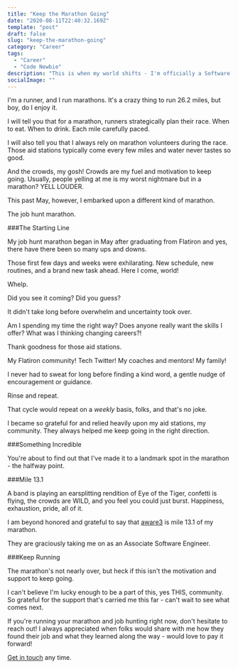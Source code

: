 ```yaml
---
title: "Keep the Marathon Going"
date: "2020-08-11T22:40:32.169Z"
template: "post"
draft: false
slug: "keep-the-marathon-going"
category: "Career"
tags:
  - "Career"
  - "Code Newbie"
description: "This is when my world shifts - I'm officially a Software Engineer."
socialImage: ""
---
```


I'm a runner, and I run marathons. It's a crazy thing to run 26.2 miles, but boy, do I enjoy it.

I will tell you that for a marathon, runners strategically plan their race. When to eat. When to drink. Each mile carefully paced.

I will also tell you that I always rely on marathon volunteers during the race. Those aid stations typically come every few miles and water never tastes so good.

And the crowds, my gosh! Crowds are my fuel and motivation to keep going. Usually, people yelling at me is my worst nightmare but in a marathon? YELL LOUDER.

This past May, however, I embarked upon a different kind of marathon. 

The job hunt marathon. 

###The Starting Line

My job hunt marathon began in May after graduating from Flatiron and yes, there have there been so many ups and downs.

Those first few days and weeks were exhilarating. New schedule, new routines, and a brand new task ahead. Here I come, world!

Whelp.

Did you see it coming? Did you guess?

It didn't take long before overwhelm and uncertainty took over. 

Am I spending my time the right way? Does anyone really want the skills I offer? What was I thinking changing careers?!

Thank goodness for those aid stations. 

My Flatiron community! Tech Twitter! My coaches and mentors! My family! 

I never had to sweat for long before finding a kind word, a gentle nudge of encouragement or guidance. 

Rinse and repeat. 

That cycle would repeat on a *weekly* basis, folks, and that's no joke. 

I became so grateful for and relied heavily upon my aid stations, my community. They always helped me keep going in the right direction.

###Something Incredible

You're about to find out that I've made it to a landmark spot in the marathon - the halfway point.

###Mile 13.1 

A band is playing an earsplitting rendition of Eye of the Tiger, confetti is flying, the crowds are WILD, and you feel you could just burst. Happiness, exhaustion, pride, all of it.  

I am beyond honored and grateful to say that [aware3](https://aware3.com/) is mile 13.1 of my marathon.

They are graciously taking me on as an Associate Software Engineer.

###Keep Running

The marathon's not nearly over, but heck if this isn't the motivation and support to keep going. 

I can't believe I'm lucky enough to be a part of this, yes THIS, community. So grateful for the support that's carried me this far - can't wait to see what comes next.

If you're running your marathon and job hunting right now, don't hesitate to reach out! I always appreciated when folks would share with me how they found their job and what they learned along the way - would love to pay it forward!

[Get in touch](/pages/contacts) any time.